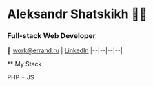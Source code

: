 # Aleksandr Shatskikh  🧑‍💻


### **Full-stack Web Developer**
📧 work@errand.ru | [LinkedIn](https://www.linkedin.com/in/aleksandr-shatskikh-7b1072b0/)
|--|--|--|--|        

** My Stack

PHP + JS
